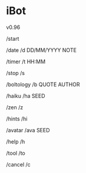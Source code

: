 # iBot

v0.96

/start

/date /d DD/MM/YYYY NOTE

/timer /t HH:MM

/stop /s

/boltology /b QUOTE AUTHOR

/haiku /ha SEED

/zen /z

/hints /hi

/avatar /ava SEED

/help /h

/tool /to

/cancel /c


